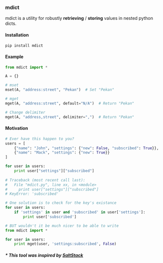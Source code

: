 ### mdict

mdict is a utility for robustly **retrieving** / **storing** values in nested python dicts.

#### Installation

```bash
pip install mdict
```

#### Example

```python
from mdict import *

A = {}

# mset
mset(A, "address:street", "Pekan")  # Set "Pekan"

# mget
mget(A, "address:street", default="N/A")  # Return "Pekan"

# Change delimiter
mget(A, "address,street", delimiter=",")  # Return "Pekan"
```

#### Motivation

```python
# Ever have this happen to you?
users = [
    {"name": "John", "settings": {"new": False, "subscribed": True}},
    {"name": "Mack", "settings": {"new": True}}
]

for user in users:
    print user["settings"]["subscribed"]
    
# Traceback (most recent call last):
#   File "mdict.py", line xx, in <module>
#     print user["settings"]["subscribed"]
# KeyError: 'subscribed'

# One solution is to check for the key's existance
for user in users:
    if 'settings' in user and 'subscribed' in user['settings']:
        print user['subscribed']

# BUT wouldn't it be much nicer to be able to write
from mdict import *

for user in users:
    print mget(user, 'settings:subscribed', False)
```

##### * This tool was inspired by  [SaltStack](http://saltstack.com/)